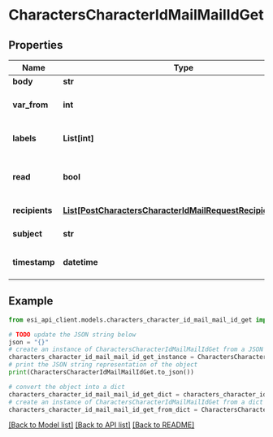# CharactersCharacterIdMailMailIdGet


## Properties

Name | Type | Description | Notes
------------ | ------------- | ------------- | -------------
**body** | **str** | Mail&#39;s body | [optional] 
**var_from** | **int** | From whom the mail was sent | [optional] 
**labels** | **List[int]** | Labels attached to the mail | [optional] 
**read** | **bool** | Whether the mail is flagged as read | [optional] 
**recipients** | [**List[PostCharactersCharacterIdMailRequestRecipientsInner]**](PostCharactersCharacterIdMailRequestRecipientsInner.md) | Recipients of the mail | [optional] 
**subject** | **str** | Mail subject | [optional] 
**timestamp** | **datetime** | When the mail was sent | [optional] 

## Example

```python
from esi_api_client.models.characters_character_id_mail_mail_id_get import CharactersCharacterIdMailMailIdGet

# TODO update the JSON string below
json = "{}"
# create an instance of CharactersCharacterIdMailMailIdGet from a JSON string
characters_character_id_mail_mail_id_get_instance = CharactersCharacterIdMailMailIdGet.from_json(json)
# print the JSON string representation of the object
print(CharactersCharacterIdMailMailIdGet.to_json())

# convert the object into a dict
characters_character_id_mail_mail_id_get_dict = characters_character_id_mail_mail_id_get_instance.to_dict()
# create an instance of CharactersCharacterIdMailMailIdGet from a dict
characters_character_id_mail_mail_id_get_from_dict = CharactersCharacterIdMailMailIdGet.from_dict(characters_character_id_mail_mail_id_get_dict)
```
[[Back to Model list]](../README.md#documentation-for-models) [[Back to API list]](../README.md#documentation-for-api-endpoints) [[Back to README]](../README.md)


